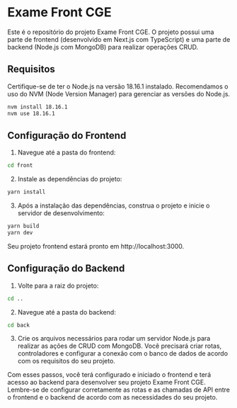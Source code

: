 # Exame Front CGE

Este é o repositório do projeto Exame Front CGE. O projeto possui uma parte de frontend (desenvolvido em Next.js com TypeScript) e uma parte de backend (Node.js com MongoDB) para realizar operações CRUD.

## Requisitos

Certifique-se de ter o Node.js na versão 18.16.1 instalado. Recomendamos o uso do NVM (Node Version Manager) para gerenciar as versões do Node.js.

```bash
nvm install 18.16.1
nvm use 18.16.1
```

## Configuração do Frontend

1. Navegue até a pasta do frontend:

```bash
cd front
```

2. Instale as dependências do projeto:

```bash
yarn install
```

3. Após a instalação das dependências, construa o projeto e inicie o servidor de desenvolvimento:

```bash
yarn build
yarn dev
```

Seu projeto frontend estará pronto em http://localhost:3000.

## Configuração do Backend

1. Volte para a raiz do projeto:

```bash
cd ..
```

2. Navegue até a pasta do backend:

```bash
cd back
```

3. Crie os arquivos necessários para rodar um servidor Node.js para realizar as ações de CRUD com MongoDB. Você precisará criar rotas, controladores e configurar a conexão com o banco de dados de acordo com os requisitos do seu projeto.

Com esses passos, você terá configurado e iniciado o frontend e terá acesso ao backend para desenvolver seu projeto Exame Front CGE. Lembre-se de configurar corretamente as rotas e as chamadas de API entre o frontend e o backend de acordo com as necessidades do seu projeto.